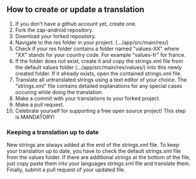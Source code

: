 ## How to create or update a translation

1. If you don't have a github account yet, create one.
2. Fork the zap-android repository.
3. Download your forked repository.
4. Navigate to the res folder in your project. (.../app/src/main/res/)
5. Check if your res folder contains a folder named "values-XX" where "XX" stands for your country code. For example "values-fr" for france.
6. If the folder does not exist, create it and copy the strings.xml file from the default values folder (.../app/src/main/res/values/) into this newly created folder.
   If it already exists, open the contained strings.xml file.
7. Translate all untranslated strings using a text editor of your choice. The "strings.xml" file contains detailed explanations for any special cases occuring while doing the translation.
8. Make a commit with your translations to your forked project.
9. Make a pull request.
10. Celebrate yourself for supporting a free open source project! This step is MANDATORY!

### Keeping a translation up to date

New strings are always added at the end of the strings.xml file. To keep your translation up to date, you have to check the default strings.xml file from the values folder.
If there are additional strings at the bottom of the file, just copy paste them into your languages strings.xml file and translate them.
Finally, submit a pull request of your updated file.
